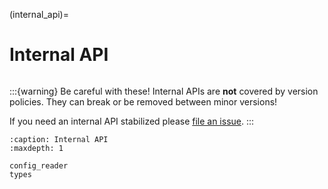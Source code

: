 (internal_api)=

# Internal API

```{module} cihai

```

:::{warning}
Be careful with these! Internal APIs are **not** covered by version policies. They can break or be removed between minor versions!

If you need an internal API stabilized please [file an issue](https://github.com/cihai/cihai/issues).
:::

```{toctree}
:caption: Internal API
:maxdepth: 1

config_reader
types
```
